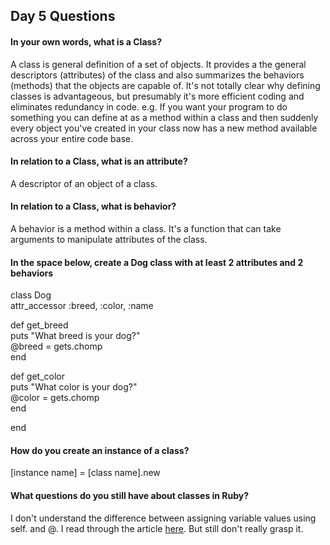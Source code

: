 ## Day 5 Questions

#### In your own words, what is a Class?
A class is general definition of a set of objects.  It provides a the general descriptors (attributes) of the class and also summarizes the behaviors (methods) that the objects are capable of.  It's not totally clear why defining classes is advantageous, but presumably it's more efficient coding and eliminates redundancy in code. e.g. If you want your program to do something you can define at as a method within a class and then suddenly every object you've created in your class now has a new method available across your entire code base.  

#### In relation to a Class, what is an attribute?
A descriptor of an object of a class.    

#### In relation to a Class, what is behavior?  
A behavior is a method within a class.  It's a function that can take arguments to manipulate attributes of the class.  

#### In the space below, create a Dog class with at least 2 attributes and 2 behaviors  

class Dog  
  attr_accessor :breed, :color, :name  

  def get_breed  
    puts "What breed is your dog?"  
    @breed = gets.chomp  
  end  

  def get_color  
    puts "What color is your dog?"  
    @color = gets.chomp  
  end  

end  


#### How do you create an instance of a class?
[instance name] = [class name].new  


#### What questions do you still have about classes in Ruby?
I don't understand the difference between assigning variable values using self. and @.  I read through the article [here](https://medium.com/@sgg2123/vs-self-in-ruby-1d4d88170). But still don't really grasp it.  
